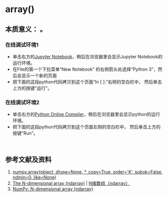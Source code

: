# array()

## 本质意义： 。

### 在线调试环境1

- 单击右方的[Jupyter Notebook](https://mybinder.org/v2/gh/ipython/ipython-in-depth/master?filepath=binder/Index.ipynb)，稍后在浏览器里会显示Jupyter Notebook的运行环境。
- 在File的第一个下拉菜单“New Notebook” 的右侧箭头处选择“Python 3”，然后会显示一个新的页面
- 把下面的这段python代码拷贝到这个页面“In [ ]:”右侧的空白栏中， 然后单击上方的按键“运行”。

### 在线调试环境2

- 单击右方的[Python Online Compiler](https://trinket.io/python3/a5bd54189b)，稍后在浏览器里会显示python的运行环境。
- 把下面的这段python代码拷贝到这个页面左侧的空白栏中， 然后单击上方的按键“Run”。

```python

```

```python

```

## 参考文献及资料

1. [numpy.array(object, dtype=None, *, copy=True, order='K', subok=False, ndmin=0, like=None)](https://numpy.org/doc/stable/reference/generated/numpy.array.html#numpy.array)
2. [The N-dimensional array (ndarray)](https://numpy.org/doc/stable/reference/arrays.ndarray.html) | [N维数组（ndarray）](https://www.numpy.org.cn/reference/arrays/ndarray.html)
3. [NumPy: N-dimensional array (ndarray)](https://www.w3resource.com/numpy/ndarray/index.php#:~:text=N-dimensional%20array%20An%20ndarray%20is%20a%20%28usually%20fixed-size%29,integers%20that%20specify%20the%20sizes%20of%20each%20dimension.)


